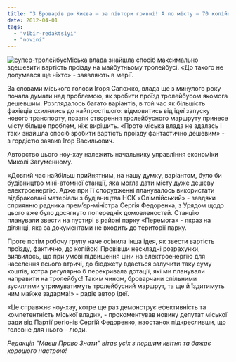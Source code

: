 ```yaml
---
title: "З Броварів до Києва – за півтори гривні! А по місту – 70 копійок"
date: 2012-04-01
tags: 
  - "vibir-redaktsiyi"
  - "novini"
---
```


[![](https://mpz.brovary.org/wp-content/uploads/2012/04/1236035974_950_msg-big.jpg "супер-тролейбус")](https://mpz.brovary.org/wp-content/uploads/2012/04/1236035974_950_msg-big.jpg)Міська влада знайшла спосіб максимально здешевити вартість проїзду на майбутньому тролейбусі. «До такого не додумався ще ніхто» - заявляють в мерії.

За словами міського голови Ігоря Сапожко, влада ще з минулого року почала думати над проблемою, як зробити проїзд тролейбусом якомога дешевшим. Розглядалось багато варіантів, в той час як більшість фахівців схилялись до найпростішого: відмовитись від ідеї запуску нового транспорту, позаяк створення тролейбусного маршруту принесе місту більше проблем, ніж вирішить. «Проте міська влада не здалась і таки знайшла спосіб зробити вартість проїзду фантастично дешевим» - з гордістю заявив Ігор Васильович.

Авторство цього ноу-хау належить начальнику управління економіки Миколі Загуменному.

«Довгий час найбільш прийнятним, на нашу думку, варіантом, було би будівництво міні-атомної станції, яка могла дати місту дуже дешеву електроенергію. Адже при її спорудженні планувалось використати відбраковані матеріали з будівництва НСК «Олімпійський» - завдяки сприянню радника прем’єр-міністра Сергія Федоренка, з Урядом щодо цього вже було досягнуто попередніх домовленостей. Станцію планували звести на пустирі в районі парку «Перемога» - якраз на ділянці, яка за документами не входить до території парку.

Проте потім робочу групу наче осінила інша ідея, як звести вартість проїзду, фактично, до копійок! Провівши нескладні розрахунки, виявилось, що при умові підвищення ціни на електроенергію для населення всього втричі, до бюджету вдасться залучити таку суму коштів, котра регулярно б перекривала дотації, які ми планували направити на тролейбус! Таким чином, броварчани спільними зусиллями утримуватимуть тролейбусний маршрут, та ще й їздитимуть ним майже задарма!» - радіє автор ідеї.

«Це справжнє ноу-хау, котре ще раз демонструє ефективність та компетентність міської влади», - прокоментував новину депутат міської ради від Партії регіонів Сергій Федоренко, наостанок підкресливши, що головне для нього – люди.

_Редакція "Маєш Право Знати" вітає усіх з першим квітня та бажає хорошого настрою!_
